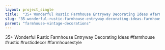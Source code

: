 ```yaml
---
layout: project_single
title:  "35+ Wonderful Rustic Farmhouse Entryway Decorating Ideas #farmhouse #rustic #rusticdecor #farmhousestyle"
slug: "35-wonderful-rustic-farmhouse-entryway-decorating-ideas-farmhouse-rustic-rusticdecor-farmhousestyle"
parent: "farmhouse-vintage-decorations"
---
```

35+ Wonderful Rustic Farmhouse Entryway Decorating Ideas #farmhouse #rustic #rusticdecor #farmhousestyle